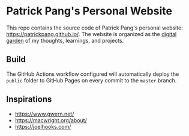 # Patrick Pang's Personal Website

This repo contains the source code of Patrick Pang's personal website: <https://patrickpang.github.io/>. The website is organized as the [digital garden](https://joelhooks.com/digital-garden) of my thoughts, learnings, and projects.

## Build

The GitHub Actions workflow configured will automatically deploy the `public` folder to GitHub Pages on every commit to the `master` branch.

## Inspirations

- https://www.gwern.net/
- https://macwright.org/about/
- https://joelhooks.com/
